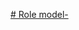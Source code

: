 [# Role model-](https://drive.google.com/drive/folders/1dgVTbD1PCm4zQAUOF2chSi5_LA2kZzYC?usp=sharing)
